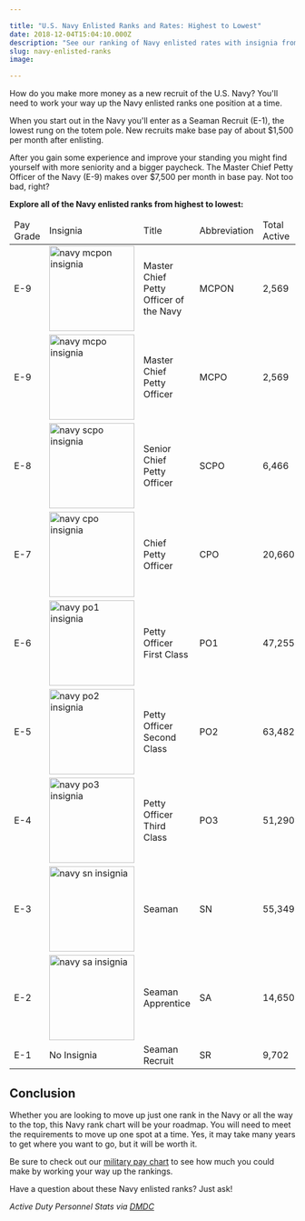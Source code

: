 ```yaml
---

title: "U.S. Navy Enlisted Ranks and Rates: Highest to Lowest"
date: 2018-12-04T15:04:10.000Z
description: "See our ranking of Navy enlisted rates with insignia from highest to lowest. Discover how much United States Navy rates pay for E-1 to E-9 using our chart."
slug: navy-enlisted-ranks
image:

---
```


How do you make more money as a new recruit of the U.S. Navy? You'll need to work your way up the Navy enlisted ranks one position at a time.

When you start out in the Navy you'll enter as a Seaman Recruit (E-1), the lowest rung on the totem pole. New recruits make base pay of about $1,500 per month after enlisting. 

After you gain some experience and improve your standing you might find yourself with more seniority and a bigger paycheck. The Master Chief Petty Officer of the Navy (E-9) makes over $7,500 per month in base pay. Not too bad, right?

<strong>Explore all of the Navy enlisted ranks from highest to lowest:</strong>

<table>
<thead>
<tr>
<td>Pay Grade</td>
<td>Insignia</td>
<td>Title</td>
<td>Abbreviation</td>
<td>Total Active</td>
<td>Salary</td>
</tr>
</thead>
<tbody>
<tr>
<td>E-9</td>
<td><img src="/img/navy_mcpon_insignia-150x150.png" alt="navy mcpon insignia" width="150" height="150" class="aligncenter size-thumbnail wp-image-4233" /></td>
<td>Master Chief Petty Officer of the Navy</td>
<td>MCPON</td>
<td>2,569</td>
<td><a href="/military-pay-charts/" target="_blank">Pay Chart</a></td>
</tr>
<tr>
<td>E-9</td>
<td><img src="/img/navy_mcpo_insignia-150x150.png" alt="navy mcpo insignia" width="150" height="150" class="aligncenter size-thumbnail wp-image-4233" /></td>
<td>Master Chief Petty Officer</td>
<td>MCPO</td>
<td>2,569</td>
<td><a href="/military-pay-charts/" target="_blank">Pay Chart</a></td>
</tr>
<tr>
<td>E-8</td>
<td><img src="/img/navy_scpo_insignia-150x150.png" alt="navy scpo insignia" width="150" height="150" class="aligncenter size-thumbnail wp-image-4233" /></td>
<td>Senior Chief Petty Officer</td>
<td>SCPO</td>
<td>6,466</td>
<td><a href="/military-pay-charts/" target="_blank">Pay Chart</a></td>
</tr>
<tr>
<td>E-7</td>
<td><img src="/img/navy_cpo_insignia-150x150.png" alt="navy cpo insignia" width="150" height="150" class="aligncenter size-thumbnail wp-image-4233" /></td>
<td>Chief Petty Officer</td>
<td>CPO</td>
<td>20,660</td>
<td><a href="/military-pay-charts/" target="_blank">Pay Chart</a></td>
</tr>
<tr>
<td>E-6</td>
<td><img src="/img/navy_po1_insignia-150x150.png" alt="navy po1 insignia" width="150" height="150" class="aligncenter size-thumbnail wp-image-4233" /></td>
<td>Petty Officer First Class</td>
<td>PO1</td>
<td>47,255</td>
<td><a href="/military-pay-charts/" target="_blank">Pay Chart</a></td>
</tr>
<tr>
<td>E-5</td>
<td><img src="/img/navy_po2_insignia-150x150.png" alt="navy po2 insignia" width="150" height="150" class="aligncenter size-thumbnail wp-image-4233" /></td>
<td>Petty Officer Second Class</td>
<td>PO2</td>
<td>63,482</td>
<td><a href="/military-pay-charts/" target="_blank">Pay Chart</a></td>
</tr>
<tr>
<td>E-4</td>
<td><img src="/img/navy_po3_insignia-150x150.png" alt="navy po3 insignia" width="150" height="150" class="aligncenter size-thumbnail wp-image-4233" /></td>
<td>Petty Officer Third Class</td>
<td>PO3</td>
<td>51,290</td>
<td><a href="/military-pay-charts/" target="_blank">Pay Chart</a></td>
</tr>
<tr>
<td>E-3</td>
<td><img src="/img/navy_sn_insignia-150x150.png" alt="navy sn insignia" width="150" height="150" class="aligncenter size-thumbnail wp-image-4233" /></td>
<td>Seaman</td>
<td>SN</td>
<td>55,349</td>
<td><a href="/military-pay-charts/" target="_blank">Pay Chart</a></td>
</tr>
<tr>
<td>E-2</td>
<td><img src="/img/navy_sa_insignia-150x150.png" alt="navy sa insignia" width="150" height="150" class="aligncenter size-thumbnail wp-image-4233" /></td>
<td>Seaman Apprentice</td>
<td>SA</td>
<td>14,650</td>
<td><a href="/military-pay-charts/" target="_blank">Pay Chart</a></td>
</tr>
<tr>
<td>E-1</td>
<td>No Insignia</td>
<td>Seaman Recruit</td>
<td>SR</td>
<td>9,702</td>
<td><a href="/military-pay-charts/" target="_blank">Pay Chart</a></td>
</tr>
</tbody>
</table>

<h2>Conclusion</h2>

Whether you are looking to move up just one rank in the Navy or all the way to the top, this Navy rank chart will be your roadmap. You will need to meet the requirements to move up one spot at a time. Yes, it may take many years to get where you want to go, but it will be worth it.

Be sure to check out our <a href="/military-pay-charts/" target="_blank">military pay chart</a> to see how much you could make by working your way up the rankings.

Have a question about these Navy enlisted ranks? Just ask!


<em>Active Duty Personnel Stats via <a href="https://www.dmdc.osd.mil/appj/dwp/dwp_reports.jsp" target="_blank">DMDC</a></em>

